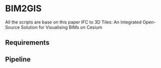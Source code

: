 # BIM2GIS
All the scripts are base on this paper IFC to 3D Tiles: An Integrated Open-Source Solution for Visualising BIMs on Cesium


## Requirements

## Pipeline
